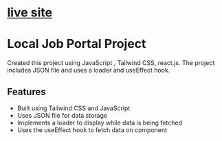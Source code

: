 # [live site]()


# Local Job Portal Project

Created this project using JavaScript , Tailwind CSS, react.js. The project includes JSON file and uses a loader and useEffect hook.

## Features

* Built using Tailwind CSS and JavaScript
* Uses  JSON file for data storage
* Implements a loader to display while data is being fetched
* Uses the useEffect hook to fetch data on component